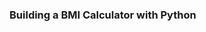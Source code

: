 ### Building a BMI Calculator with Python

[RESOUCE]:(https://youtu.be/ey1VNjU0YbM)
[MY CODE]: (https://github.com/lvbaotram/ProjectPythonYtb/blob/d11753a90ede48751a61c9481de3278a6b2b4361/BMI-Calcucator.py)
